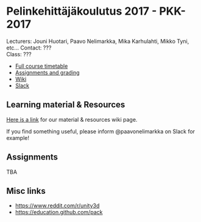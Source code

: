 # Pelinkehittäjäkoulutus 2017 - PKK-2017

Lecturers: Jouni Huotari, Paavo Nelimarkka, Mika Karhulahti, Mikko Tyni, etc...
Contact: ???  
Class: ???

- [Full course timetable](http://homes.jamk.fi/~luoha/opetus/PKK_2017/)
- [Assignments and grading]()
- [Wiki](https://github.com/JAMK-IT/PKK-2017/wiki)
- [Slack](https://pkk-2017.slack.com)

## Learning material & Resources

[Here is a link](https://github.com/JAMK-IT/TTOW0211-221-game-development/wiki/material) for our material & resources wiki page. 

If you find something useful, please inform @paavonelimarkka on Slack for example!

## Assignments

TBA

## Misc links

- https://www.reddit.com/r/unity3d
- https://education.github.com/pack


